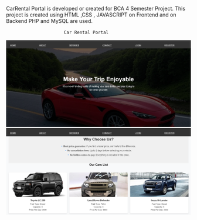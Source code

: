 CarRental Portal is developed or created for BCA 4 Semester Project. This project is created using HTML ,CSS , JAVASCRIPT on Frontend and on Backend PHP and MySQL are used.

                          Car Rental Portal
![image alt](https://github.com/Maniesh-Neupane/CarRental-Portal/blob/master/index1.png?raw=true)
![image alt](https://github.com/Maniesh-Neupane/CarRental-Portal/blob/master/index2.png?raw=true)
